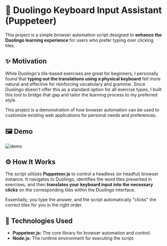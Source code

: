 # 🦉 Duolingo Keyboard Input Assistant (Puppeteer)

This project is a simple browser automation script designed to **enhance the Duolingo learning experience** for users who prefer typing over clicking tiles.

## ✨ Motivation

While Duolingo's tile-based exercises are great for beginners, I personally found that **typing out the translations using a physical keyboard** felt more natural and effective for reinforcing vocabulary and grammar. Since Duolingo doesn't offer this as a standard option for all exercise types, I built this tool to bridge that gap and tailor the learning process to my preferred style.

This project is a demonstration of how browser automation can be used to customize existing web applications for personal needs and preferences.

## 🖼️ Demo
![demo](https://github.com/user-attachments/assets/61bb24ce-e782-4953-81b5-78a77267af6b)



## ⚙️ How It Works

The script utilizes **Puppeteer.js** to control a headless (or headful) browser instance. It navigates to Duolingo, identifies the word tiles presented in exercises, and then **translates your keyboard input into the necessary clicks** on the corresponding tiles within the Duolingo interface.

Essentially, you type the answer, and the script automatically "clicks" the correct tiles for you in the right order.

## 🚀 Technologies Used

*   **Puppeteer.js:** The core library for browser automation and control.
*   **Node.js:** The runtime environment for executing the script.
